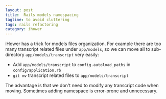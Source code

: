 ```yaml
---
layout: post
title:  Rails models namespacing
tagline: to avoid cluttering
tags: rails refactoring
category: ihower
---
```

iHower has a trick for models files organization. For example there are too many transcript related files under `app/models`, so we can move all to sub-directory `app/models/transcript` very easily:

- Add `app/models/transcript` to `config.autoload_paths` in `config/application.rb`
- `git mv` transcript related files to `app/models/transcript`

The advantage is that we don't need to modify any transcript code when moving. Sometimes adding namespace is error-prone and unnecessary.
